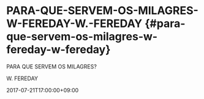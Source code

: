 # PARA-QUE-SERVEM-OS-MILAGRES-W-FEREDAY-W.-FEREDAY {#para-que-servem-os-milagres-w-fereday-w-fereday}

PARA QUE SERVEM OS MILAGRES?

W. FEREDAY

2017-07-21T17:00:00+09:00